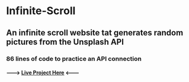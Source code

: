 # Infinite-Scroll
## An infinite scroll website tat generates random pictures from the Unsplash API
### 86 lines of code to practice an API connection
####  ---> [Live Project Here](https://harry2gks.github.io/Infinite-Scroll/) <---
